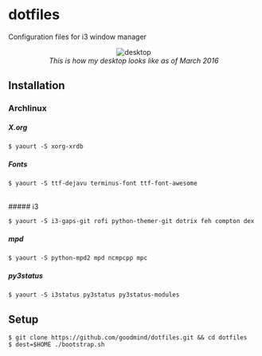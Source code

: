dotfiles
========

Configuration files for i3 window manager

<p align="center">
<img src="https://cloud.githubusercontent.com/assets/3275424/14023180/627cf508-f20d-11e5-969e-678e816dd056.png" alt="desktop" />
<br/>
<i>This is how my desktop looks like as of March 2016</i>
</p>

Installation
------------

### Archlinux

##### X.org

    $ yaourt -S xorg-xrdb

##### Fonts

    $ yaourt -S ttf-dejavu terminus-font ttf-font-awesome
<br/>
##### i3

    $ yaourt -S i3-gaps-git rofi python-themer-git dotrix feh compton dex
    
##### mpd
    
    $ yaourt -S python-mpd2 mpd ncmpcpp mpc
    
##### py3status
    
    $ yaourt -S i3status py3status py3status-modules

Setup
-----

    $ git clone https://github.com/goodmind/dotfiles.git && cd dotfiles
    $ dest=$HOME ./bootstrap.sh
